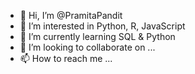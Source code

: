 - 👋 Hi, I’m @PramitaPandit
- 👀 I’m interested in Python, R, JavaScript
- 🌱 I’m currently learning SQL & Python
- 💞️ I’m looking to collaborate on ...
- 📫 How to reach me ...

<!---
PramitaPandit/PramitaPandit is a ✨ special ✨ repository because its `README.md` (this file) appears on your GitHub profile.
You can click the Preview link to take a look at your changes.
--->

